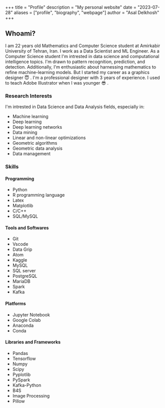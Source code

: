+++
title = "Profile"
description = "My personal website"
date = "2023-07-28"
aliases = ["profile", "biography", "webpage"]
author = "Asal Delkhosh"
+++

## Whoami?

I am 22 years old Mathematics and Computer Science student at Amirkabir University of Tehran, Iran. I work as a Data Scientist and ML Engineer. As a Computer Science student I'm intrested in data science and computational intelligence topics. I'm drawn to pattern recognition, prediction, and detection. Additionally, I'm enthusiastic about harnessing mathematics to refine machine-learning models. But I started my career as a graphics designer 😇 . I'm a professional designer with 3 years of experience. I used to teach Adobe Illustrator when I was younger 😎 .

### Research Interests

I'm intrested in Data Science and Data Analysis fields, especially in:

- Machine learning
- Deep learning
- Deep learning networks
- Data mining
- Linear and non-linear optimizations
- Geometric algorithms
- Geometric data analysis
- Data management

### Skills

#### Programming

- Python
- R programming language
- Latex
- Matplotlib
- C/C++
- SQL/MySQL

#### Tools and Softwares

- Git
- Vscode
- Data Grip
- Atom
- Kaggle
- MySQL
- SQL server
- PostgreSQL
- MariaDB
- Spark
- Kafka

#### Platforms

- Jupyter Notebook
- Google Colab
- Anaconda
- Conda

#### Libraries and Frameworks

- Pandas
- Tensorflow
- Numpy
- Scipy
- Pyplotlib
- PySpark
- Kafka-Python
- B4S
- Image Processing
- Pillow
